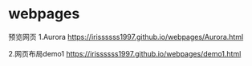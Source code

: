 # webpages
预览网页
1.Aurora https://irissssss1997.github.io/webpages/Aurora.html

2.网页布局demo1 https://irissssss1997.github.io/webpages/demo1.html
